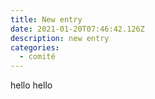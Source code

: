 ```yaml
---
title: New entry
date: 2021-01-20T07:46:42.126Z
description: new entry
categories:
  - comité
---
```


hello hello
